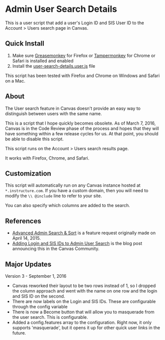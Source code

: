 # Admin User Search Details
This is a user script that add a user's Login ID and SIS User ID to the Account > Users search page in Canvas.

## Quick Install
1. Make sure [Greasemonkey](https://addons.mozilla.org/en-us/firefox/addon/greasemonkey/) for Firefox or [Tampermonkey](http://tampermonkey.net/) for Chrome or Safari is installed and enabled
2. Install the [user-search-details.user.js](https://github.com/jamesjonesmath/canvancement/raw/master/users/admin-search/user-search-details.user.js) file
 
This script has been tested with Firefox and Chrome on Windows and Safari on a Mac.

## About
The User search feature in Canvas doesn't provide an easy way to distinguish between users with the same name. 

This is a script that I hope quickly becomes obsolete. As of March 7, 2016, Canvas is in the Code Review phase of the process and hopes that they will have something within a few release cycles for us. At that point, you should be able to disable this script.

This script runs on the Account > Users search results page.

It works with Firefox, Chrome, and Safari.

## Customization
This script will automatically run on any Canvas instance hosted at ``*.instructure.com``. If you have a custom domain, then you will need to modify the `\\ @include` line to refer to your site.

You can also specify which columns are added to the search.

## References
* [Advanced Admin Search & Sort](https://community.canvaslms.com/ideas/1126) is a feature request originally made on April 14, 2015.
* [Adding Login and SIS IDs to Admin User Search](https://community.canvaslms.com/groups/admins/blog/2016/03/14/adding-login-and-sis-ids-to-admin-user-search) is the blog post announcing this in the Canvas Community.

## Major Updates
Version 3 - September 1, 2016
* Canvas reworked their layout to be two rows instead of 1, so I dropped the column approach and went with the name on one row and the login and SIS ID on the second.
* There are now labels on the Login and SIS IDs. These are configurable through the config variable
* There is now a Become button that will allow you to masquerade from the user search. This is configurable.
* Added a config.features array to the configuration. Right now, it only supports 'masquerade', but it opens it up for other quick user links in the future.
